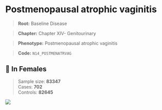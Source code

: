 # Postmenopausal atrophic vaginitis

> **Root:** Baseline Disease  

> **Chapter:** Chapter XIV- Genitourinary  

> **Phenotype:** Postmenopausal atrophic vaginitis  

> **Code:** `N14_POSTMENATRVAG`

## 👩 In Females  
> Sample size: **83347**  
> Cases: **702**  
> Controls: **82645**
<img src="/Disease/Figures/ALL/Incidence/N14_POSTMENATRVAG.png"/>
<CsvTable src="/Disease_Data/ALL/Incidence/COX_N14_POSTMENATRVAG.csv" label="🔍 View full results" />
